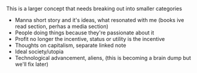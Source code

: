 This is a larger concept that needs breaking out into smaller categories
- Manna short story and it's ideas, what resonated with me (books ive read section, perhas a media section)
- People doing things because they're passionate about it
- Profit no longer the incentive, status or utility is the incentive
- Thoughts on capitalism, separate linked note
- Ideal society/utopia
- Technological advancement, aliens, (this is becoming a brain dump but we'll fix later)